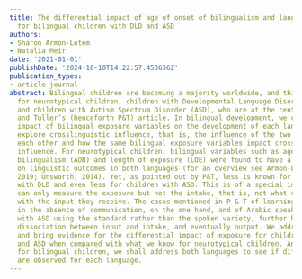 ```yaml
---
title: The differential impact of age of onset of bilingualism and language exposure
  for bilingual children with DLD and ASD
authors:
- Sharon Armon-Lotem
- Natalia Meir
date: '2021-01-01'
publishDate: '2024-10-10T14:22:57.453636Z'
publication_types:
- article-journal
abstract: Bilingual children are becoming a majority worldwide, and this is true both
  for neurotypical children, children with Developmental Language Disorders (DLD),
  and children with Autism Spectrum Disorder (ASD), who are at the center of Prévost
  and Tuller’s (henceforth P&T) article. In bilingual development, we consider the
  impact of bilingual exposure variables on the development of each language. We further
  explore crosslinguistic influence, that is, the influence of the two languages on
  each other and how the same bilingual exposure variables impact crosslinguistic
  influence. For neurotypical children, bilingual variables such as age of onset of
  bilingualism (AOB) and length of exposure (LOE) were found to have a major impact
  on linguistic outcomes in both languages (for an overview see Armon-Lotem & Meir,
  2019; Unsworth, 2014). Yet, as pointed out by P&T, less is known for bilingual children
  with DLD and even less for children with ASD. This is of a special interest as we
  can only measure the exposure but not the intake, that is, not what children do
  with the input they receive. The cases mentioned in P & T of learning a second language
  in the absence of communication, on the one hand, and of Arabic speaking children
  with ASD using the standard rather than the spoken variety, further highlight this
  dissociation between input and intake, and eventually output. We address this challenge,
  and bring evidence for the differential impact of exposure for children with DLD
  and ASD when compared with what we know for neurotypical children. And as is expected
  for bilingual children, we shall address both languages to see if different patterns
  are observed for each language.
---
```

